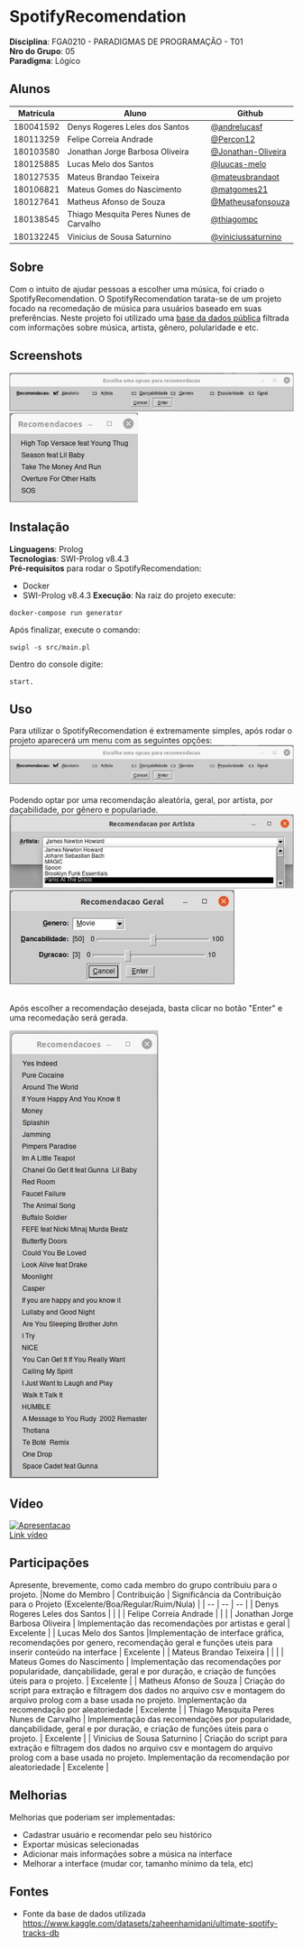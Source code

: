 # SpotifyRecomendation

**Disciplina**: FGA0210 - PARADIGMAS DE PROGRAMAÇÃO - T01 <br>
**Nro do Grupo**: 05<br>
**Paradigma**: Lógico<br>

## Alunos
|Matrícula | Aluno | Github |
| -- | -- | -- |
| 180041592  |  Denys Rogeres Leles dos Santos | [@andrelucasf](https://github.com/andrelucasf) |
| 180113259  |  Felipe Correia Andrade | [@Percon12](https://github.com/Percon12) |
| 180103580  |  Jonathan Jorge Barbosa Oliveira|  [@Jonathan-Oliveira](https://github.com/Jonathan-Oliveira) |
| 180125885  |  Lucas Melo dos Santos | [@luucas-melo](https://github.com/luucas-melo) |
| 180127535  |  Mateus Brandao Teixeira | [@mateusbrandaot](https://github.com/mateusbrandaot) |
| 180106821  |  Mateus Gomes do Nascimento | [@matgomes21](https://github.com/matgomes21) |
| 180127641  |  Matheus Afonso de Souza | [@Matheusafonsouza](https://github.com/Matheusafonsouza) |
| 180138545  |  Thiago Mesquita Peres Nunes de Carvalho | [@thiagompc](https://github.com/thiagompc) |
| 180132245  |  Vinicius de Sousa Saturnino | [@viniciussaturnino](https://github.com/viniciussaturnino) |

## Sobre 
Com o intuito de ajudar pessoas a escolher uma música, foi criado o SpotifyRecomendation. O SpotifyRecomendation tarata-se de um projeto focado na recomedação de música para usuários baseado em suas preferências. Neste projeto foi utilizado uma [base da dados pública](https://www.kaggle.com/datasets/zaheenhamidani/ultimate-spotify-tracks-db) filtrada com informações sobre música, artista, gênero, polularidade e etc.

## Screenshots
![menu](src/images/menu.jpeg) <br>
![recomendacoes](src/images/recomendacoes.jpeg)

## Instalação 
**Linguagens**: Prolog<br>
**Tecnologias**: SWI-Prolog v8.4.3<br>
**Pré-requisitos** para rodar o SpotifyRecomendation:
- Docker
- SWI-Prolog v8.4.3
**Execução**: Na raiz do projeto execute:
```
docker-compose run generator
```
Após finalizar, execute o comando:
```
swipl -s src/main.pl
```
Dentro do console digite:
```
start.
```

## Uso 
Para utilizar o SpotifyRecomendation é extremamente simples, após rodar o projeto aparecerá um menu com as seguintes opções: <br>
![menu](src/images/menu.jpeg) <br> <br>
Podendo optar por uma recomendação aleatória, geral, por artista, por daçabilidade, por gênero e populariade. <br>
![artista](src/images/artista.jpeg) <br>
![genero](src/images/genero.jpeg) <br> <br>

Após escolher a recomendação desejada, basta clicar no botão "Enter" e uma recomedação será gerada. <br>

![lista_recomendacao](src/images/lista_recomendacao.jpeg) <br>

## Vídeo
[![Apresentacao](https://img.youtube.com/vi/x2oa-ozaf7U)](https://youtu.be/x2oa-ozaf7U)<br>
[Link vídeo](https://youtu.be/x2oa-ozaf7U)

## Participações
Apresente, brevemente, como cada membro do grupo contribuiu para o projeto.
|Nome do Membro | Contribuição | Significância da Contribuição para o Projeto (Excelente/Boa/Regular/Ruim/Nula) |
| -- | -- | -- |
| Denys Rogeres Leles dos Santos  |   |  |
| Felipe Correia Andrade  |   |   |
| Jonathan Jorge Barbosa Oliveira  | Implementação das recomendações por artistas e geral | Excelente |
| Lucas Melo dos Santos  |Implementação de interface gráfica, recomendações por genero, recomendação geral e funções uteis para inserir conteúdo na interface    | Excelente |
| Mateus Brandao Teixeira  |   |  |
| Mateus Gomes do Nascimento  | Implementação das recomendações por popularidade, dançabilidade, geral e por duração, e criação de funções úteis para o projeto. | Excelente |
| Matheus Afonso de Souza  | Criação do script para extração e filtragem dos dados no arquivo csv e montagem do arquivo prolog com a base usada no projeto. Implementação da recomendação por aleatoriedade  | Excelente |
| Thiago Mesquita Peres Nunes de Carvalho  | Implementação das recomendações por popularidade, dançabilidade, geral e por duração, e criação de funções úteis para o projeto. | Excelente |
| Vinicius de Sousa Saturnino  | Criação do script para extração e filtragem dos dados no arquivo csv e montagem do arquivo prolog com a base usada no projeto. Implementação da recomendação por aleatoriedade  | Excelente |

## Melhorias
Melhorias que poderiam ser implementadas:
- Cadastrar usuário e recomendar pelo seu histórico 
- Exportar músicas selecionadas
- Adicionar mais informações sobre a música na interface
- Melhorar a interface (mudar cor, tamanho mínimo da tela, etc)

## Fontes
- Fonte da base de dados utilizada https://www.kaggle.com/datasets/zaheenhamidani/ultimate-spotify-tracks-db
